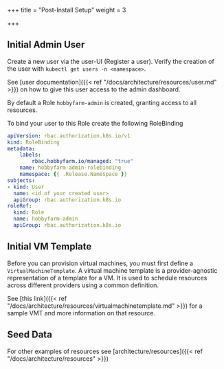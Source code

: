 +++
title = "Post-Install Setup"
weight = 3

+++

## Initial Admin User

Create a new user via the user-UI (Register a user).
Verify the creation of the user with `kubectl get users -n <namespace>`.

See [user documentation]({{< ref "/docs/architecture/resources/user.md" >}}) on how to give this user access to the admin dashboard.

By default a Role `hobbyfarm-admin` is created, granting access to all resources.

To bind your user to this Role create the following RoleBinding

```yaml
apiVersion: rbac.authorization.k8s.io/v1
kind: RoleBinding
metadata:
    labels:
        rbac.hobbyfarm.io/managed: "true"
    name: hobbyfarm-admin-rolebinding
    namespace: {{ .Release.Namespace }}
subjects:
- kind: User
  name: <id of your created user>
  apiGroup: rbac.authorization.k8s.io
roleRef:
  kind: Role
  name: hobbyfarm-admin
  apiGroup: rbac.authorization.k8s.io
```

## Initial VM Template

Before you can provision virtual machines, you must first define a `VirtualMachineTemplate`. A virtual machine template is a provider-agnostic representation of a template for a VM. It is used to schedule resources across different providers using a common definition. 

See [this link]({{< ref "/docs/architecture/resources/virtualmachinetemplate.md" >}}) for a sample VMT and more information on that resource.

## Seed Data
For other examples of resources see [architecture/resources]({{< ref "/docs/architecture/resources" >}})